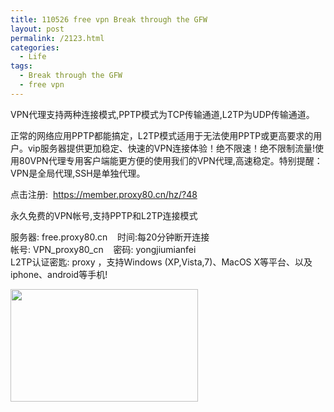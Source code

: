 ```yaml
---
title: 110526 free vpn Break through the GFW
layout: post
permalink: /2123.html
categories:
  - Life
tags:
  - Break through the GFW
  - free vpn
---
```

VPN代理支持两种连接模式,PPTP模式为TCP传输通道,L2TP为UDP传输通道。

正常的网络应用PPTP都能搞定，L2TP模式适用于无法使用PPTP或更高要求的用户。vip服务器提供更加稳定、快速的VPN连接体验！绝不限速！绝不限制流量!使用80VPN代理专用客户端能更方便的使用我们的VPN代理,高速稳定。特别提醒：VPN是全局代理,SSH是单独代理。

点击注册:  https://member.proxy80.cn/hz/?48

永久免费的VPN帐号,支持PPTP和L2TP连接模式

服务器: free.proxy80.cn    时间:每20分钟断开连接  
帐号: VPN\_proxy80\_cn    密码: yongjiumianfei  
L2TP认证密匙: proxy ，支持Windows (XP,Vista,7)、MacOS X等平台、以及iphone、android等手机!

[<img title="tw" src="http://www.80aj.com/wp-content/uploads/2011/05/tw-300x180.jpg" alt="" width="300" height="180" />][1]

 [1]: http://www.80aj.com/wp-content/uploads/2011/05/tw.jpg